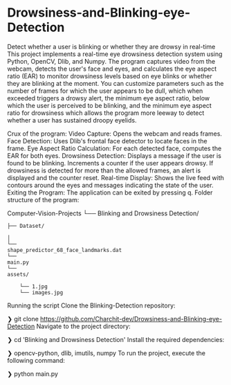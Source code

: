 # Drowsiness-and-Blinking-eye-Detection
Detect whether a user is blinking or whether they are drowsy in real-time
This project implements a real-time eye drowsiness detection system using Python, OpenCV, Dlib, and Numpy. The program captures video from the webcam, detects the user's face and eyes, and calculates the eye aspect ratio (EAR) to monitor drowsiness levels based on eye blinks or whether they are blinking at the moment. You can customize parameters such as the number of frames for which the user appears to be dull, which when exceeded triggers a drowsy alert, the minimum eye aspect ratio, below which the user is perceived to be blinking, and the minimum eye aspect ratio for drowsiness which allows the program more leeway to detect whether a user has sustained droopy eyelids.

Crux of the program:
Video Capture: Opens the webcam and reads frames.
Face Detection: Uses Dlib's frontal face detector to locate faces in the frame.
Eye Aspect Ratio Calculation: For each detected face, computes the EAR for both eyes.
Drowsiness Detection:
Displays a message if the user is found to be blinking.
Increments a counter if the user appears drowsy.
If drowsiness is detected for more than the allowed frames, an alert is displayed and the counter reset.
Real-time Display: Shows the live feed with contours around the eyes and messages indicating the state of the user.
Exiting the Program: The application can be exited by pressing q.
Folder structure of the program:

Computer-Vision-Projects
└──
Blinking and Drowsiness Detection/
    
    ├── Dataset/
    
    │   
    └── 
    shape_predictor_68_face_landmarks.dat
    └──
    main.py
    └──
    assets/
        
        └── 1.jpg
        └── images.jpg
   
Running the script
Clone the Blinking-Detection repository:

❯ git clone https://github.com/Charchit-dev/Drowsiness-and-Blinking-eye-Detection
Navigate to the project directory:

❯ cd 'Blinking and Drowsiness Detection'
Install the required dependencies:

❯ opencv-python, dlib, imutils, numpy
To run the project, execute the following command:

❯ python main.py
